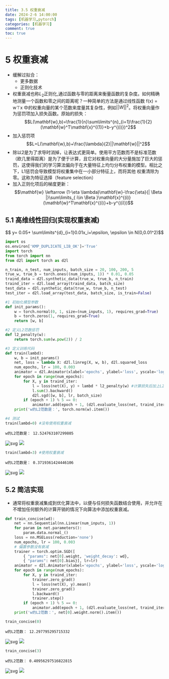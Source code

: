 ```yaml
---
title: 3.5 权重衰减
date: 2024-2-6 14:00:00
tags: [机器学习,pytorch]
categories: [机器学习]
comment: true
toc: true
---
```

#
<!--more-->

# 5 权重衰减

- 缓解过拟合：
    - 更多数据
    - 正则化技术
- 权重衰减也称$L_2$正则化,通过函数与零的距离来衡量函数的复杂度。如何精确地测量一个函数和零之间的距离呢？一种简单的方法是通过线性函数 f(x) = w⊤x 中的权重向量的某个范数来度量其复杂性，例如$||W||^2$。将权重向量作为惩罚项加入损失函数。原始的损失：
$$L(\mathbf{w},b)=\frac{1}{n}\sum\limits^{n}_{i=1}\frac{1}{2}(\mathbf{w}^T\mathbf{x}^{(1)}+b-y^{(i)})^2$$
- 加入惩罚项
$$L=L(\mathbf{w},b)+\frac{\lambda}{2}||\mathbf{w}||^2$$
- 除以2是为了求导时消掉，让表达式更简单。使用平方范数而不是标准范数（欧几里得距离）是为了便于计算，且它对权重向量的大分量施加了巨大的惩罚，这使得我们的学习算法偏向于在大量特征上均匀分布权重的模型。相比之下，L1惩罚会导致模型将权重集中在一小部分特征上，而将其他
权重清除为零。这称为特征选择（feature selection）
- 加入正则化项后的梯度更新：
$$\mathbf{w} \leftarrow (1-\eta \lambda)\mathbf{w}-\frac{\eta}{| \Beta |}\sum\limits_{ i\in \Beta }\mathbf{x}^{(i)}(\mathbf{w}^T\mathbf{x}^{(i)}+b-y^{(i)})$$
## 5.1 高维线性回归(实现权重衰减)
$$ y= 0.05+ \sum\limits^{d}_{i=1}0.01x_i+\epsilon, \epsilon \in N(0,0.01^2)$$


```python
import os
os.environ['KMP_DUPLICATE_LIB_OK']='True'
import torch
from torch import nn
from d2l import torch as d2l

n_train, n_test, num_inputs, batch_size = 20, 100, 200, 5
true_w, true_b = torch.ones((num_inputs, 1)) * 0.01, 0.05
traind_data = d2l.synthetic_data(true_w, true_b, n_train)
traind_iter = d2l.load_array(traind_data, batch_size)
test_data = d2l.synthetic_data(true_w, true_b, n_test)
test_iter = d2l.load_array(test_data, batch_size, is_train=False)

#1 初始化模型参数
def init_params():
    w = torch.normal(0, 1, size=(num_inputs, 1), requires_grad=True)
    b = torch.zeros(1, requires_grad=True)
    return [w, b]

#2 定义L2范数惩罚
def l2_penalty(w):
    return torch.sum(w.pow(2)) / 2

#3 定义训练代码
def train(lambd):
    w, b = init_params()
    net, loss = lambda X: d2l.linreg(X, w, b), d2l.squared_loss
    num_epochs, lr = 100, 0.003
    animator = d2l.Animator(xlabel='epochs', ylabel='loss', yscale='log', xlim=[5, num_epochs], legend=['train', 'test'])
    for epoch in range(num_epochs):
        for X, y in traind_iter:
            l = loss(net(X), y) + lambd * l2_penalty(w) #计算损失后加上L2范数惩罚项
            l.sum().backward()
            d2l.sgd([w, b], lr, batch_size)
        if (epoch + 1) % 5 == 0:
            animator.add(epoch + 1, (d2l.evaluate_loss(net, traind_iter, loss), d2l.evaluate_loss(net, test_iter, loss)))
    print('w的L2范数是：', torch.norm(w).item())

#4 测试
train(lambd=0) #没有使用权重衰减
```

    w的L2范数是： 12.524763107299805




![svg](5_weight_decay_files/5_weight_decay_1_1.svg)
![](img/deeplearning/code/pytorch/3_mlp/5_weight_decay_files/5_weight_decay_1_1.svg)
    



```python
train(lambd=3) #使用权重衰减
```

    w的L2范数是： 0.3719361424446106




![svg](5_weight_decay_files/5_weight_decay_2_1.svg)
![](img/deeplearning/code/pytorch/3_mlp/5_weight_decay_files/5_weight_decay_2_1.svg)
    


## 5.2 简洁实现
- 通常将权重衰减集成到优化算法中，以便与任何损失函数结合使用，并允许在不增加任何额外的计算开销的情况下向算法中添加权重衰减。


```python
def train_concise(wd):
    net = nn.Sequential(nn.Linear(num_inputs, 1))
    for param in net.parameters():
        param.data.normal_()
    loss = nn.MSELoss(reduction='none')
    num_epochs, lr = 100, 0.003
    # 偏置参数没有衰减
    trainer = torch.optim.SGD([
        { "params": net[0].weight, 'weight_decay': wd}, 
        { "params": net[0].bias}], lr=lr)
    animator = d2l.Animator(xlabel='epochs', ylabel='loss', yscale='log', xlim=[5, num_epochs], legend=['train', 'test'])
    for epoch in range(num_epochs):
        for X, y in traind_iter:
            trainer.zero_grad()
            l = loss(net(X), y).mean()
            trainer.zero_grad()
            l.backward()
            trainer.step()
        if (epoch + 1) % 5 == 0:
            animator.add(epoch + 1, (d2l.evaluate_loss(net, traind_iter, loss), d2l.evaluate_loss(net, test_iter, loss)))
    print('w的L2范数：', net[0].weight.norm().item())

train_concise(0)
```

    w的L2范数： 12.297795295715332




![svg](5_weight_decay_files/5_weight_decay_4_1.svg)
![](img/deeplearning/code/pytorch/3_mlp/5_weight_decay_files/5_weight_decay_4_1.svg)
    



```python
train_concise(3)
```

    w的L2范数： 0.40956297516822815




![svg](5_weight_decay_files/5_weight_decay_5_1.svg)
![](img/deeplearning/code/pytorch/3_mlp/5_weight_decay_files/5_weight_decay_5_1.svg)
    

